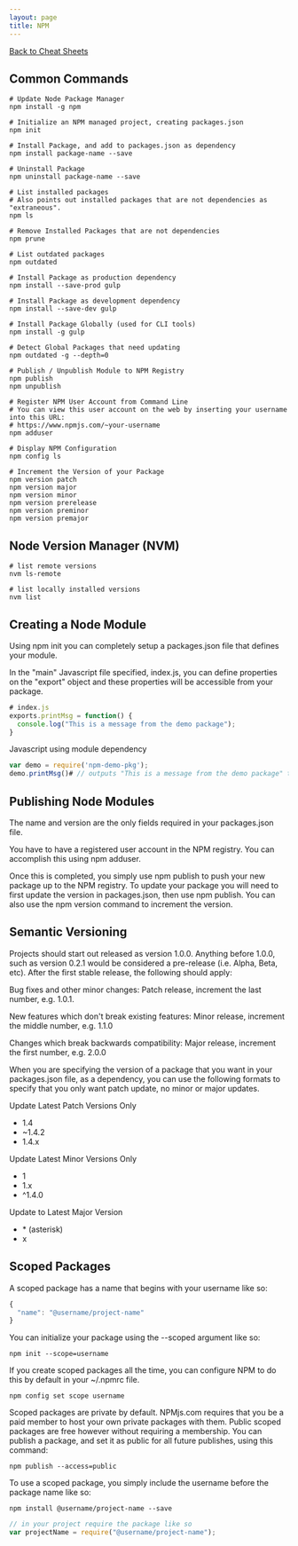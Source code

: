 ```yaml
---
layout: page
title: NPM
---
```


[Back to Cheat Sheets](/resources/cheat-sheets/)

## Common Commands

```shell
# Update Node Package Manager
npm install -g npm

# Initialize an NPM managed project, creating packages.json
npm init

# Install Package, and add to packages.json as dependency
npm install package-name --save

# Uninstall Package
npm uninstall package-name --save

# List installed packages
# Also points out installed packages that are not dependencies as "extraneous".
npm ls

# Remove Installed Packages that are not dependencies
npm prune

# List outdated packages
npm outdated

# Install Package as production dependency
npm install --save-prod gulp

# Install Package as development dependency
npm install --save-dev gulp

# Install Package Globally (used for CLI tools)
npm install -g gulp

# Detect Global Packages that need updating
npm outdated -g --depth=0

# Publish / Unpublish Module to NPM Registry
npm publish
npm unpublish

# Register NPM User Account from Command Line
# You can view this user account on the web by inserting your username into this URL:
# https://www.npmjs.com/~your-username
npm adduser

# Display NPM Configuration
npm config ls

# Increment the Version of your Package
npm version patch
npm version major
npm version minor
npm version prerelease
npm version preminor
npm version premajor
```

## Node Version Manager (NVM)

```shell
# list remote versions
nvm ls-remote

# list locally installed versions
nvm list
```

## Creating a Node Module

Using npm init you can completely setup a packages.json file that defines your
module.

In the "main" Javascript file specified, index.js, you can define properties on
the "export" object and these properties will be accessible from your package.

```javascript
# index.js
exports.printMsg = function() {
  console.log("This is a message from the demo package");
}
```

Javascript using module dependency

```javascript
var demo = require('npm-demo-pkg');
demo.printMsg()# // outputs "This is a message from the demo package" to console
```

## Publishing Node Modules

The name and version are the only fields required in your packages.json file.

You have to have a registered user account in the NPM registry. You can
accomplish this using npm adduser.

Once this is completed, you simply use npm publish to push your new package up
to the NPM registry. To update your package you will need to first update the
version in packages.json, then use npm publish. You can also use the npm version
command to increment the version.

## Semantic Versioning

Projects should start out released as version 1.0.0. Anything before 1.0.0, such
as version 0.2.1 would be considered a pre-release (i.e. Alpha, Beta, etc).
After the first stable release, the following should apply:

Bug fixes and other minor changes: Patch release, increment the last number,
e.g. 1.0.1.

New features which don't break existing features: Minor release,
increment the middle number, e.g. 1.1.0

Changes which break backwards compatibility: Major release, increment the first
number, e.g. 2.0.0

When you are specifying the version of a package that you want in your
packages.json file, as a dependency, you can use the following formats to
specify that you only want patch update, no minor or major updates.

Update Latest Patch Versions Only

- 1.4
- ~1.4.2
- 1.4.x

Update Latest Minor Versions Only

- 1
- 1.x
- ^1.4.0

Update to Latest Major Version

- \* (asterisk)
- x

## Scoped Packages

A scoped package has a name that begins with your username like so:

```javascript
{
  "name": "@username/project-name"
}
```

You can initialize your package using the --scoped argument like so:

```shell
npm init --scope=username
```

If you create scoped packages all the time, you can configure NPM to do this by
default in your ~/.npmrc file.

```shell
npm config set scope username
```

Scoped packages are private by default. NPMjs.com requires that you be a paid
member to host your own private packages with them. Public scoped packages are
free however without requiring a membership. You can publish a package, and set
it as public for all future publishes, using this command:

```shell
npm publish --access=public
```

To use a scoped package, you simply include the username before the package name
like so:

```shell
npm install @username/project-name --save
```

```javascript
// in your project require the package like so
var projectName = require("@username/project-name");
```
